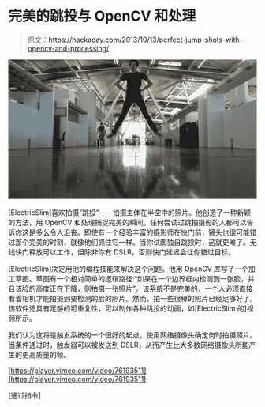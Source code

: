 # 完美的跳投与 OpenCV 和处理

> 原文：<https://hackaday.com/2013/10/13/perfect-jump-shots-with-opencv-and-processing/>

![jumpshot](img/c08353b01ab68a47eb996365c0483709.png)

[ElectricSlim]喜欢拍摄“跳投”——拍摄主体在半空中的照片。他创造了一种新颖的方法，用 OpenCV 和处理捕捉完美的瞬间。任何尝试过跳拍摄影的人都可以告诉你这是多么令人沮丧。即使有一个经验丰富的摄影师在快门前，镜头也很可能错过那个完美的时刻，就像他们抓住它一样。当你试图独自跳投时，这就更难了。无线快门释放可以工作，但除非你有 DSLR，否则快门延迟会让你错过目标。

[ElectricSlim]决定用他的编程技能来解决这个问题。他用 OpenCV 库写了一个加工草图。草图有一个相对简单的逻辑路径:“如果在一个边界框内检测到一张脸，并且该脸的高度正在下降，则拍摄一张照片”。该系统不是完美的，一个人必须直接看着相机才能拍摄到要检测的脸的照片。然而，拍一些很棒的照片已经足够好了。该软件还具有足够的可重复性，可以制作各种跳投的动画，如[ElectricSlim 的]视频所示。

我们认为这将是触发系统的一个很好的起点。使用网络摄像头确定何时拍摄照片。当条件通过时，触发器可以被发送到 DSLR，从而产生比大多数网络摄像头所能产生的更高质量的帧。

[https://player.vimeo.com/video/76193511](https://player.vimeo.com/video/76193511)

[通过指令]